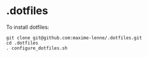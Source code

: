 # .dotfiles

To install dotfiles:

```
git clone git@github.com:maxime-lenne/.dotfiles.git
cd .dotfiles
. configure_dotfiles.sh
```
